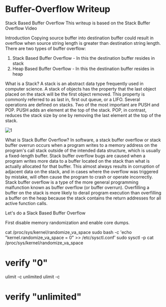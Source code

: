 # Buffer-Overflow Writeup
Stack Based Buffer Overflow 
This writeup is based on the Stack Buffer Overflow Video


Introduction
Copying source buffer into destination buffer could result in overflow when source string length is greater than destination string length.
There are two types of buffer overflow:
1. Stack Based Buffer Overflow - In this the destination buffer resides in stack
2. Heap Based Buffer Overflow - In this the destination buffer resides in heap

What is a Stack?
A stack is an abstract data type frequently used in computer science. A stack of objects has the property that the last object placed on the stack will be the first object removed. This property is commonly referred to as last in, first out queue, or a LIFO.
Several operations are defined on stacks. Two of the most important are PUSH and POP. PUSH adds an element at the top of the stack. POP, in contrast, reduces the stack size by one by removing the last element at the top of the stack.

![1](https://user-images.githubusercontent.com/50174329/80055208-c226a300-853e-11ea-889e-1c0ec3be2ab9.PNG)

What is Stack Buffer Overflow?
In software, a stack buffer overflow or stack buffer overrun occurs when a program writes to a memory address on the program's call stack outside of the intended data structure, which is usually a fixed-length buffer. Stack buffer overflow bugs are caused when a program writes more data to a buffer located on the stack than what is actually allocated for that buffer. This almost always results in corruption of adjacent data on the stack, and in cases where the overflow was triggered by mistake, will often cause the program to crash or operate incorrectly. Stack buffer overflow is a type of the more general programming malfunction known as buffer overflow (or buffer overrun). Overfilling a buffer on the stack is more likely to derail program execution than overfilling a buffer on the heap because the stack contains the return addresses for all active function calls.

Let's do a Slack Based Buffer Overflow

First disable memory randomization and enable core dumps.

cat /proc/sys/kernel/randomize_va_space
sudo bash -c 'echo "kernel.randomize_va_space = 0" >> /etc/sysctl.conf'
sudo sysctl -p
cat /proc/sys/kernel/randomize_va_space
# verify "0"
ulimit -c unlimited
ulimit -c
# verify "unlimited"






   

 

